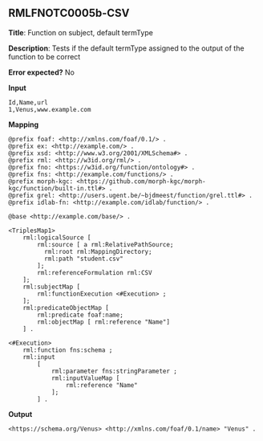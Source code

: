 ## RMLFNOTC0005b-CSV

**Title**: Function on subject, default termType

**Description**: Tests if the default termType assigned to the output of the function to be correct

**Error expected?** No

**Input**
```
Id,Name,url
1,Venus,www.example.com

```

**Mapping**
```
@prefix foaf: <http://xmlns.com/foaf/0.1/> .
@prefix ex: <http://example.com/> .
@prefix xsd: <http://www.w3.org/2001/XMLSchema#> .
@prefix rml: <http://w3id.org/rml/> .
@prefix fno: <https://w3id.org/function/ontology#> .
@prefix fns: <http://example.com/functions/> .
@prefix morph-kgc: <https://github.com/morph-kgc/morph-kgc/function/built-in.ttl#> .
@prefix grel: <http://users.ugent.be/~bjdmeest/function/grel.ttl#> .
@prefix idlab-fn: <http://example.com/idlab/function/> .

@base <http://example.com/base/> .

<TriplesMap1>
    rml:logicalSource [
        rml:source [ a rml:RelativePathSource;
          rml:root rml:MappingDirectory;
          rml:path "student.csv"
        ];
        rml:referenceFormulation rml:CSV
    ];
    rml:subjectMap [
        rml:functionExecution <#Execution> ;
    ];
    rml:predicateObjectMap [
        rml:predicate foaf:name;
        rml:objectMap [ rml:reference "Name"]
    ] .

<#Execution>
    rml:function fns:schema ;
    rml:input
        [
            rml:parameter fns:stringParameter ;
            rml:inputValueMap [
                rml:reference "Name"
            ];
        ] .

```

**Output**
```
<https://schema.org/Venus> <http://xmlns.com/foaf/0.1/name> "Venus" .

```

